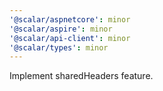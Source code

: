 ```yaml
---
'@scalar/aspnetcore': minor
'@scalar/aspire': minor
'@scalar/api-client': minor
'@scalar/types': minor
---
```


Implement sharedHeaders feature.
